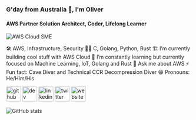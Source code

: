 ### G'day from Australia 👋, I'm Oliver

#### AWS Partner Solution Architect, Coder, Lifelong Learner

![AWS Cloud SME](https://media-exp1.licdn.com/dms/image/C4D16AQEOURgAufolVA/profile-displaybackgroundimage-shrink_350_1400/0?e=1600905600&v=beta&t=oxBYCsKdaeeQB0c4yZgN5jOdgWf1b21yr7mH4gT2V1c)

🛠 AWS, Infrastructure, Security 👨‍💻 C, Golang, Python, Rust 🏗 I’m currently building cool stuff with AWS Cloud 🌱 I’m constantly learning but currently focused on Machine Learning, IoT, Golang and Rust 💬 Ask me about AWS ⚡ Fun fact: Cave Diver and Technical CCR Decompression Diver 😄 Pronouns: He/Him/His

[<img src='https://cdn.jsdelivr.net/npm/simple-icons@3.0.1/icons/github.svg' alt='github' height='40'>](https://github.com/gibbsie)  [<img src='https://cdn.jsdelivr.net/npm/simple-icons@3.0.1/icons/dev-dot-to.svg' alt='dev' height='40'>](https://dev.to/@gibbsie)  [<img src='https://cdn.jsdelivr.net/npm/simple-icons@3.0.1/icons/linkedin.svg' alt='linkedin' height='40'>](https://www.linkedin.com/in/ogibbs/)  [<img src='https://cdn.jsdelivr.net/npm/simple-icons@3.0.1/icons/twitter.svg' alt='twitter' height='40'>](https://twitter.com/gibbsieorg)  [<img src='https://cdn.jsdelivr.net/npm/simple-icons@3.0.1/icons/icloud.svg' alt='website' height='40'>](https://gibbsie.org/)

![GitHub stats](https://github-readme-stats.vercel.app/api?username=gibbsie&show_icons=true)

